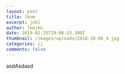 ```yaml
---
layout: post
title: lknm
excerpt: jnkl
author: lkmjkn
date: 2019-02-25T19:00:13.300Z
thumbnail: /images/uploads/2018-10-06_4.jpg
categories: ij
comments: false
---
```

asdAsdasd
